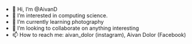 - 👋 Hi, I’m @AivanD
- 👀 I’m interested in computing science.
- 🌱 I’m currently learning photography 
- 💞️ I’m looking to collaborate on anything interesting
- 📫 How to reach me: aivan_dolor (instagram), Aivan Dolor (Facebook)

<!---
AivanD/AivanD is a ✨ special ✨ repository because its `README.md` (this file) appears on your GitHub profile.
You can click the Preview link to take a look at your changes.
--->
